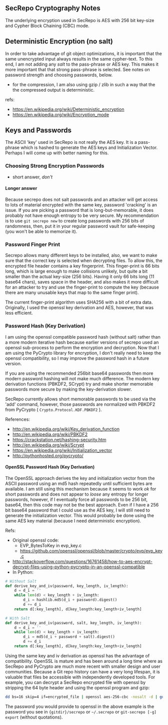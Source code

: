 ## SecRepo Cryptography Notes
The underlying encryption used in SecRepo is AES with 256 bit key-size and Cypher Block Chaining  (CBC) mode.
## Deterministic Encryption (no salt)
In order to take advantage of git object optimizations, it is important that the same unencrypted input always results in the same cypher-text. To this end, I am not adding any *salt* to the pass-phrase or AES key. This makes it more important that that strong pass-phrase is selected. See notes on password strength and choosing passwords, below.
   * for the compression, I am also using gzip / zlib in such a way that the the compressed output is deterministic.

refs:
   * https://en.wikipedia.org/wiki/Deterministic_encryption
   * https://en.wikipedia.org/wiki/Encryption_mode

## Keys and Passwords
The ASCII 'key' used in SecRepo is not really the AES key. It is a pass-phrase which is hashed to generate the AES keys and Initialization Vector. Perhaps I will come up with better naming for this.
### Choosing Strong Encryption Passwords
   * short answer, *don't*

#### Longer answer
Because secrepo does not salt passwords and an attacker will get access to lots of material encrypted with the same key, password 'cracking' is an issue. If you are picking a password that is long-but-memorable, it does probably not have enough entropy to be very secure. My recommendation is  to use `git secrepo new` to create long passwords with 256 bits of randomness, then, put it in your regular password vault for safe-keeping (you won't be able to memorize it).

### Password Finger Print
Secrepo allows many different keys to be installed, also, we want to make sure that the correct key is selected when decrypting files. To allow this, the encrypted file header contains a key fingerprint.
This finger-print is 66 bits long, which is large enough to make collisions unlikely, but quite a bit smaller than the actual key-size (256 bits). Having it only 66 bits long (11 base64 chars), saves space in the header, and also makes it more difficult for an attacker to try and use the finger-print to compute the key (because there are many unusable keys that map to the same finger print).

The current finger-print algorithm uses SHA256 with a bit of extra data.
Originally, I used the openssl key derivation and AES, however, that was less efficient.

### Password Hash (Key Derivation)
I am using the openssl compatible password hash (without salt) rather than a more modern iterative hash because earlier versions of secrepo used an openssl sub-process to perform the encryption and decryption. Now that I am using the PyCrypto library for encryption, I don't really need to keep the openssl compatibility, so I may improve the password hash in a future version.

If you are using the recommended 256bit base64 passwords then more modern password hashing will not make much difference. The modern key derivation functions (PBKDF2, SCrypt) try and make shorter memorable passwords more secure by making the key-derivation slower.

SecRepo currently allows short memorable passwords to be used via the 'add' command, however, those passwords are normalized with PBKDF2 from PyCrypto ( `Crypto.Protocol.KDF.PBKDF2` ).

References:
   * http://en.wikipedia.org/wiki/Key_derivation_function
   * http://en.wikipedia.org/wiki/PBKDF2
   * https://crackstation.net/hashing-security.htm
   * http://en.wikipedia.org/wiki/Scrypt
   * https://en.wikipedia.org/wiki/Initialization_vector
   * http://pythonhosted.org/pycrypto/

#### OpenSSL Password Hash (Key Derivation)
The OpenSSL approach derives the key and initialization vector from the ASCII password using an md5 hash repeatedly until sufficient bytes are available. I am still using this mechanism because it seems to work *ok* for short passwords and does not appear to *loose* any entropy for longer passwords, however, if I eventually force all passwords to be 256 bit, base64, then this code may not be the best approach. Even if I have a 256 bit base64 password that I could use as the AES key, I will still need to generate the initialization vector. This would probably be done using the same AES key material (because I need deterministic encryption). 

Refs:
   * Original openssl code:
      * EVP_BytesToKey in evp_key.c
      * https://github.com/openssl/openssl/blob/master/crypto/evp/evp_key.c
   * http://stackoverflow.com/questions/16761458/how-to-aes-encrypt-decrypt-files-using-python-pycrypto-in-an-openssl-compatible
   * In Python:

```python
# Without Salt
def derive_key_and_iv(password, key_length, iv_length):
    d = d_i = ''
    while len(d) < key_length + iv_length:
        d_i = hashlib.md5(d_i + password).digest()
        d += d_i
    return d[:key_length], d[key_length:key_length+iv_length]

# With Salt
def derive_key_and_iv(password, salt, key_length, iv_length):
    d = d_i = ''
    while len(d) < key_length + iv_length:
        d_i = md5(d_i + password + salt).digest()
        d += d_i
    return d[:key_length], d[key_length:key_length+iv_length]
```

Using the same key and iv derivation as openssl has the advantage of compatibility. OpenSSL is mature and has been around a long time where as SecRepo and PyCrypto are much more recent with smaller design and user communities. Because a Git repo history can have a very long lifespan, it is valuable that files be accessible with independently developed tools.
For example, you can decrypt a SecRepo encrypted file with openssl by stripping the
64 byte header and using the openssl program and gzip:
```sh
dd bs=16 skip=4 if=encrypted_file | openssl aes-256-cbc -nosalt -d | gunzip > clear_file
```
The password you would provide to openssl in the above example is the password you see in
`{gitdir}/secrepo` or `~/.secrepo` or `git-secrepo [-g] export` (without quotations).
